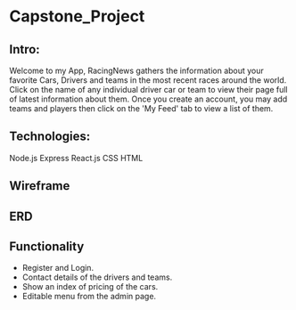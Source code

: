 
# Capstone_Project

## Intro:

Welcome to my App, RacingNews gathers the information about your favorite Cars, Drivers and teams in the most recent races around the world. Click on the name of any individual driver car or team to view their page full of latest information about them. Once you create an account, you may add teams and players then click on the 'My Feed' tab to view a list of them.

## Technologies:

Node.js
Express
React.js
CSS
HTML

## Wireframe


## ERD


## Functionality

- Register and Login.
- Contact details of the drivers and teams.
- Show an index of pricing of the cars.
- Editable menu from the admin page.